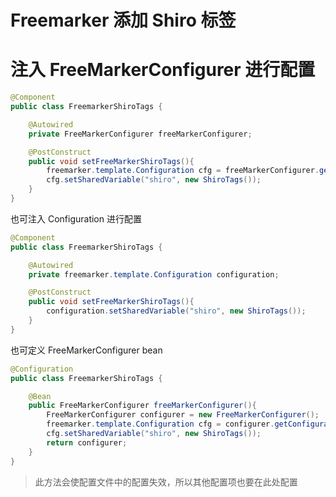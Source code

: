 # Freemarker 添加 Shiro 标签



# 注入 FreeMarkerConfigurer 进行配置

```java
@Component
public class FreemarkerShiroTags {

    @Autowired
    private FreeMarkerConfigurer freeMarkerConfigurer;

    @PostConstruct
    public void setFreeMarkerShiroTags(){
        freemarker.template.Configuration cfg = freeMarkerConfigurer.getConfiguration();
        cfg.setSharedVariable("shiro", new ShiroTags());
    }
}
```

也可注入 Configuration 进行配置

```java
@Component
public class FreemarkerShiroTags {

    @Autowired
    private freemarker.template.Configuration configuration;

    @PostConstruct
    public void setFreeMarkerShiroTags(){
        configuration.setSharedVariable("shiro", new ShiroTags());
    }
}
```

也可定义 FreeMarkerConfigurer bean

```java
@Configuration
public class FreemarkerShiroTags {

    @Bean
    public FreeMarkerConfigurer freeMarkerConfigurer(){
        FreeMarkerConfigurer configurer = new FreeMarkerConfigurer();
        freemarker.template.Configuration cfg = configurer.getConfiguration();
        cfg.setSharedVariable("shiro", new ShiroTags());
        return configurer;
    }
}
```

> 此方法会使配置文件中的配置失效，所以其他配置项也要在此处配置